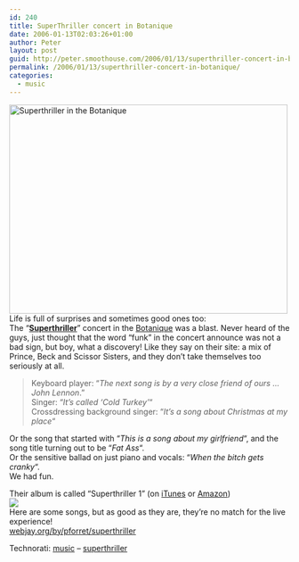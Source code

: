 ```yaml
---
id: 240
title: SuperThriller concert in Botanique
date: 2006-01-13T02:03:26+01:00
author: Peter
layout: post
guid: http://peter.smoothouse.com/2006/01/13/superthriller-concert-in-botanique/
permalink: /2006/01/13/superthriller-concert-in-botanique/
categories:
  - music
---
```

[<img loading="lazy" src="http://static.flickr.com/39/85815230_86792d2d71.jpg" width="500" height="375" alt="Superthriller in the Botanique" />](http://www.flickr.com/photos/pforret/85815230/ "Photo Sharing")  
Life is full of surprises and sometimes good ones too:  
The &#8220;[**Superthriller**](http://www.superthriller.co.uk/)&#8221; concert in the [Botanique](http://www.botanique.be/index.asp) was a blast. Never heard of the guys, just thought that the word &#8220;funk&#8221; in the concert announce was not a bad sign, but boy, what a discovery! Like they say on their site: a mix of Prince, Beck and Scissor Sisters, and they don&#8217;t take themselves too seriously at all.

> Keyboard player: &#8220;_The next song is by a very close friend of ours &#8230; John Lennon_.&#8221;  
> Singer: &#8220;_It&#8217;s called &#8216;Cold Turkey&#8217;_&#8220;  
> Crossdressing background singer: &#8220;_It&#8217;s a song about Christmas at my place_&#8220;

Or the song that started with &#8220;_This is a song about my girlfriend_&#8220;, and the song title turning out to be &#8220;_Fat Ass_&#8220;.  
Or the sensitive ballad on just piano and vocals: &#8220;_When the bitch gets cranky_&#8220;.  
We had fun.

Their album is called &#8220;Superthriller 1&#8221; (on [iTunes](http://phobos.apple.com/WebObjects/MZStore.woa/wa/viewAlbum?id=64557357&s=143446) or [Amazon](http://www.amazon.co.uk/exec/obidos/redirect?link_code=as2&path=ASIN/B0009OJAEO&tag=forretcom-21&camp=1634&creative=6738))  
[<img border="0" src="http://images.amazon.com/images/P/B0009OJAEO.02._AA_SCTZZZZZZZ_.jpg" />](http://www.amazon.co.uk/exec/obidos/redirect?link_code=as2&path=ASIN/B0009OJAEO&tag=forretcom-21&camp=1634&creative=6738)<img loading="lazy" src="http://www.assoc-amazon.co.uk/e/ir?t=forretcom-21&#038;l=as2&#038;o=2&#038;a=B0009OJAEO" width="1" height="1" border="0" alt="" />  
Here are some songs, but as good as they are, they&#8217;re no match for the live experience!  
[webjay.org/by/pforret/superthriller](http://webjay.org/by/pforret/superthriller)

Technorati: <a href="http://technorati.com/tag/music" rel="tag">music</a> &#8211; <a href="http://technorati.com/tag/superthriller" rel="tag">superthriller</a>